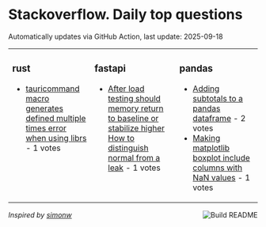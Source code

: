 # Stackoverflow. Daily top questions 

Automatically updates via GitHub Action, last update: <!-- date starts -->2025-09-18<!-- date ends -->


<table><tr><td valign="top" width="33%">

### rust
<!-- rust starts -->
* [tauricommand macro generates defined multiple times error when using librs](https://stackoverflow.com/questions/79768679/tauricommand-macro-generates-defined-multiple-times-error-when-using-lib) - 1 votes
<!-- rust ends -->
</td><td valign="top" width="34%">


### fastapi
<!-- fastapi starts -->
* [After load testing should memory return to baseline or stabilize higher How to distinguish normal from a leak](https://stackoverflow.com/questions/79767632/after-load-testing-should-memory-return-to-baseline-or-stabilize-higher-how-to) - 1 votes
<!-- fastapi ends -->
</td><td valign="top" width="34%">


### pandas
<!-- pandas starts -->
* [Adding subtotals to a pandas dataframe](https://stackoverflow.com/questions/79768855/adding-subtotals-to-a-pandas-dataframe) - 2 votes
* [Making matplotlib boxplot include columns with NaN values](https://stackoverflow.com/questions/79767967/making-matplotlib-boxplot-include-columns-with-nan-values) - 1 votes
<!-- pandas ends -->
</td></tr></table>

<a href="https://github.com/hp0404/hp0404/actions"><img src="https://github.com/hp0404/hp0404/workflows/Build%20README/badge.svg" align="right" alt="Build README"></a> <p>*Inspired by  [simonw](https://github.com/simonw/simonw)*</p>
